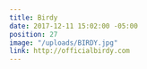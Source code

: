 ```yaml
---
title: Birdy
date: 2017-12-11 15:02:00 -05:00
position: 27
image: "/uploads/BIRDY.jpg"
link: http://officialbirdy.com
---
```


